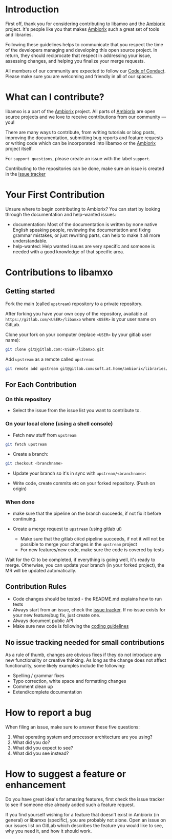 # Introduction

First off, thank you for considering contributing to libamxo and the [Ambiorix](https://gitlab.com/soft.at.home/ambiorix) project. It's people like you that makes [Ambiorix](https://gitlab.com/soft.at.home/ambiorix) such a great set of tools and libraries.

Following these guidelines helps to communicate that you respect the time of the developers managing and developing this open source project. In return, they should reciprocate that respect in addressing your issue, assessing changes, and helping you finalize your merge requests.

All members of our community are expected to follow our [Code of Conduct](https://gitlab.com/soft.at.home/ambiorix/ambiorix/-/blob/main/doc/CODE_OF_CONDUCT.md). Please make sure you are welcoming and friendly in all of our spaces.

# What can I contribute?

libamxo is a part of the [Ambiorix](https://gitlab.com/soft.at.home/ambiorix) project. All parts of [Ambiorix](https://gitlab.com/soft.at.home/ambiorix) are open source projects and we love to receive contributions from our community — you!

There are many ways to contribute, from writing tutorials or blog posts, improving the documentation, submitting bug reports and feature requests or writing code which can be incorporated into libamxo or the [Ambiorix](https://gitlab.com/soft.at.home/ambiorix) project itself.

For `support questions`, please create an issue with the label ```support```.

Contributing to the repositories can be done, make sure an issue is created in the [issue tracker](https://gitlab.com/groups/soft.at.home/ambiorix/-/issues)

# Your First Contribution

Unsure where to begin contributing to Ambiorix? You can start by looking through the documentation and help-wanted issues:

- documentation: Most of the documentation is written by none native English speaking people, reviewing the documentation and fixing grammar mistakes, or just rewriting parts, can help to make it all more understandable.
- help-wanted: Help wanted issues are very specific and someone is needed with a good knowledge of that specific area.

# Contributions to libamxo

## Getting started

Fork the main (called `upstream`) repository to a private repository. 

After forking you have your own copy of the repository, available at `https://gitlab.com/<USER>/libamxo` where `<USER>` is your user name on GitLab.

Clone your fork on your computer (replace `<USER>` by your gitlab user name):

```bash
git clone git@gitlab.com:<USER>/libamxo.git
```

Add `upstream` as a remote called `upstream`:

```bash
git remote add upstream git@gitlab.com:soft.at.home/ambiorix/libraries/libamxo.git
```

## For Each Contribution

### On this repository

- Select the issue from the issue list you want to contribute to.

### On your local clone (using a shell console)

- Fetch new stuff from `upstream`

```bash
git fetch upstream
```

- Create a branch:

```bash
git checkout <branchname>
```

- Update your branch so it's in sync with `upstream/<branchname>`:

- Write code, create commits etc on your forked repository. (Push on origin)

### When done
- make sure that the pipeline on the branch succeeds, if not fix it before continuing.

- Create a merge request to `upstream` (using gitlab ui)
  - Make sure that the gitlab ci/cd pipeline succeeds, if not it will not be possible to merge your changes in the `upstream` project 
  - For new features/new code, make sure the code is covered by tests

Wait for the CI to be completed, if everything is going well, it's ready to merge.
Otherwise, you can update your branch (in your forked project), the MR will be updated automatically.

## Contribution Rules

- Code changes should be tested - the README.md explains how to run tests
- Always start from an issue, check the [issue tracker](https://gitlab.com/groups/soft.at.home/ambiorix/-/issues). If no issue exists for your new feature/bug fix, just create one.
- Always document public API
- Make sure new code is following the [coding guidelines](https://gitlab.com/soft.at.home/ambiorix/ambiorix/-/blob/main/doc/CODING_GUIDELINES.md)

## No issue tracking needed for small contributions

As a rule of thumb, changes are obvious fixes if they do not introduce any new functionality or creative thinking. As long as the change does not affect functionality, some likely examples include the following:

- Spelling / grammar fixes
- Typo correction, white space and formatting changes
- Comment clean up
- Extend/complete documentation

# How to report a bug

When filing an issue, make sure to answer these five questions:

1. What operating system and processor architecture are you using?
1. What did you do?
1. What did you expect to see?
1. What did you see instead?

# How to suggest a feature or enhancement

Do you have great idea's for amazing features, first check the issue tracker to see if someone else already added such a feature request.

If you find yourself wishing for a feature that doesn't exist in Ambiorix (in general) or libamxo (specific), you are probably not alone. Open an issue on our issues list on GitLab which describes the feature you would like to see, why you need it, and how it should work.
